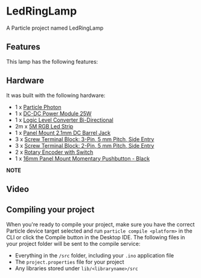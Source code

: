 # LedRingLamp

A Particle project named LedRingLamp

## Features
This lamp has the following features:

## Hardware
It was built with the following hardware:
- 1 x [Particle Photon](https://core-electronics.com.au/particle-photon-no-headers.html)
- 1 x [DC-DC Power Module 25W](https://core-electronics.com.au/dc-dc-power-module-25w.html)
- 1 x [Logic Level Converter Bi-Directional](https://core-electronics.com.au/logic-level-converter-bi-directional.html)
- 2m x [5M RGB Led Strip](https://core-electronics.com.au/5m-rgb-led-strip-ws2812-60-per-meter-black-strip-weatherproof.html)
- 1 x [Panel Mount 2.1mm DC Barrel Jack](https://core-electronics.com.au/panel-mount-2-1mm-dc-barrel-jack.html)
- 3 x [Screw Terminal Block: 3-Pin, 5 mm Pitch, Side Entry](https://core-electronics.com.au/screw-terminal-block-3-pin-5-mm-pitch-side-entry-4-pack.html)
- 3 x [Screw Terminal Block: 2-Pin, 5 mm Pitch, Side Entry](https://core-electronics.com.au/screw-terminal-block-2-pin-5-mm-pitch-side-entry-4-pack.html)
- 2 x [Rotary Encoder with Switch](https://core-electronics.com.au/rotary-encoder-with-switch-seeed-studio.html)
- 1 x [16mm Panel Mount Momentary Pushbutton - Black](https://core-electronics.com.au/16mm-panel-mount-momentary-pushbutton-black.html)

**NOTE** 

## Video
<!-- You can watch a demonstation of the system features here:
[LED Ring Lamp]()) -->

## Compiling your project

When you're ready to compile your project, make sure you have the correct Particle device target selected and run `particle compile <platform>` in the CLI or click the Compile button in the Desktop IDE. The following files in your project folder will be sent to the compile service:

- Everything in the `/src` folder, including your `.ino` application file
- The `project.properties` file for your project
- Any libraries stored under `lib/<libraryname>/src`
